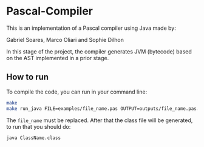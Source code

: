 # Pascal-Compiler

This is an implementation of a Pascal compiler using Java made by:

Gabriel Soares, Marco Oliari and Sophie Dilhon

In this stage of the project, the compiler generates JVM (bytecode) based on the AST implemented in a prior stage.

## How to run
To compile the code, you can run in your command line:
```sh
make
make run_java FILE=examples/file_name.pas OUTPUT=outputs/file_name.pas.j
```

The `file_name` must be replaced. After that the class file will be generated, to run that you should do:

```sh
java ClassName.class
```
